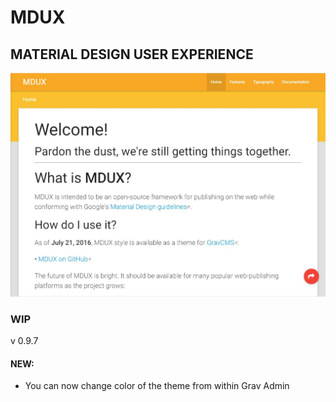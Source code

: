 # MDUX

## MATERIAL DESIGN USER EXPERIENCE

![Screenshot](screenshot.jpg)

### WIP
v 0.9.7

#### NEW:

- You can now change color of the theme from within Grav Admin
